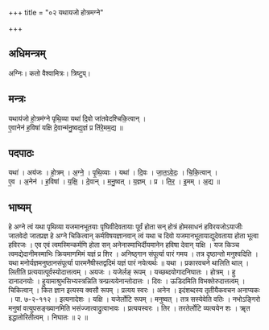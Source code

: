 +++
title = "०२ यथायजो होत्रमग्ने"

+++
## अधिमन्त्रम्
अग्निः। कतो वैश्वामित्रः। त्रिष्टुप्।

## मन्त्रः
यथाय॑जो हो॒त्रम॑ग्ने पृथि॒व्या यथा॑ दि॒वो जा॑तवेदश्चिकि॒त्वान् ।  
ए॒वानेन॑ ह॒विषा॑ यक्षि दे॒वान्म॑नु॒ष्वद्य॒ज्ञं प्र ति॑रे॒मम॒द्य ॥

## पदपाठः
यथा॑ । अय॑जः । हो॒त्रम् । अ॒ग्ने॒ । पृ॒थि॒व्याः । यथा॑ । दि॒वः । जा॒त॒ऽवे॒दः॒ । चि॒कि॒त्वान् ।  
ए॒व । अ॒नेन॑ । ह॒विषा॑ । य॒क्षि॒ । दे॒वान् । म॒नु॒ष्वत् । य॒ज्ञम् । प्र । ति॒र॒ । इ॒मम् । अ॒द्य ॥

## भाष्यम्
हे अग्ने त्वं यथा पृथिव्या यजमानभूतयाः पृघिवीदेवतायाः पूर्वं होता सन् होत्रं होमसाधनं हविरयजोऽयाजीः जातवेदो जातप्रज्ञ हे अग्ने चिकित्वान् कर्मविषयज्ञानवान् त्वं यथा च दिवो यजमानभूतायाद्युदेवताया होता भूत्वा हविरजः । एव एवं त्वमस्मिन्कर्मणि होता सन् अनेनास्माभिर्दीयमानेन हविषा देवान् यक्षि । यज किञ्च त्वमद्येदानीमस्माभिः क्रियमाणमिमं यज्ञं प्र शिर । अनिष्ठ्गान संपूर्त्या पारं गमय । तत्र दृष्ठान्तो मनुश्वदिति । यथा मनोर्यज्ञमनुष्ठानसंपूर्त्या पारमनैषीस्तद्वदिमं यज्ञं पारं नयेत्यर्थः ॥ यथा । प्रकारवचने थालिति थाल् । लितीति प्रत्ययात्पूर्वस्योदात्तत्वम् । अयजः । यजेर्लङ् रूपम् । यच्छब्दयोगादनिघातः । होत्रम् । हु दानादनयोः । हुयामाश्रुभसिभ्यस्त्रन्निति त्रन्प्रत्ययेनान्तोदात्तः । दिवः । ऊडिदमिति विभक्तेरुदात्तत्वम् । चिकित्वान् । कित ज्ञान इत्यस्य क्वसौ रूपम् । प्रत्यय स्वरः । अनेन । इदंशब्दस्य तृतीयैकवचन अनाप्यकः । पा. ७-२-११२ । इत्यनादेशः । यक्षि । यजेर्लोटि रूपम् । मनुष्वत् । तत्र सस्येवेति वतिः । नभोऽङ्गिरो मनुषां वत्युपसङ्ख्यानमिति भसंज्जात्वाद्रुत्वाभावः । प्रत्ययस्वरः । तिर । तरतेर्लोटि व्यत्ययेन शः । ॠत इद्धातोरितीत्वम् । निघातः ॥ २ ॥